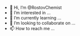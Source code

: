 - 👋 Hi, I’m @RostovChemist
- 👀 I’m interested in ...
- 🌱 I’m currently learning ...
- 💞️ I’m looking to collaborate on ...
- 📫 How to reach me ...

<!---
RostovChemist/RostovChemist is a ✨ special ✨ repository because its `README.md` (this file) appears on your GitHub profile.
You can click the Preview link to take a look at your changes.
--->
